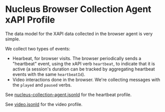 # Nucleus Browser Collection Agent xAPI Profile

The data model for the XAPI data collected in the browser agent is very simple.

We collect two types of events: 

- Hearbeat, for browser visits. The browser periodically sends a "heartbeat" event, using the xAPI verb `heartbeat`, to indicate that it is active (a session's duration can be tracked by aggregating heartbeat events with the same `heartbeatId`).
- Video interactions done in the browser. We're collecting messages with the `played` and `paused` verbs.

See [nucleus-collection-agent.jsonld](nucleus-collection-agent.jsonld) for the heartbeat profile.

See [video.jsonld](https://github.com/adlnet/xapi-authored-profiles/blob/d23d1b5f34e107cb877c859d1fc920e9d28e0784/video/v1.0.3/video.jsonld) for the video profile.
